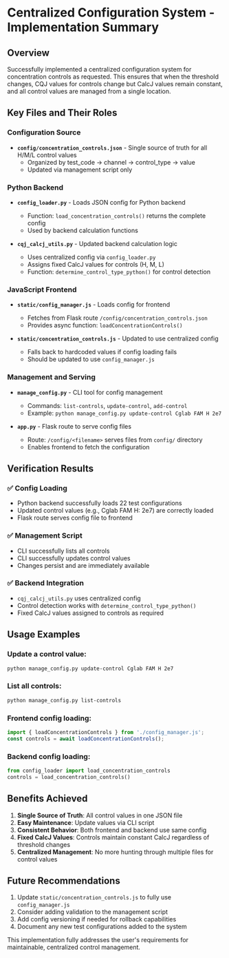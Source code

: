 # Centralized Configuration System - Implementation Summary

## Overview
Successfully implemented a centralized configuration system for concentration controls as requested. This ensures that when the threshold changes, CQJ values for controls change but CalcJ values remain constant, and all control values are managed from a single location.

## Key Files and Their Roles

### Configuration Source
- **`config/concentration_controls.json`** - Single source of truth for all H/M/L control values
  - Organized by test_code -> channel -> control_type -> value
  - Updated via management script only

### Python Backend
- **`config_loader.py`** - Loads JSON config for Python backend
  - Function: `load_concentration_controls()` returns the complete config
  - Used by backend calculation functions
  
- **`cqj_calcj_utils.py`** - Updated backend calculation logic
  - Uses centralized config via `config_loader.py`
  - Assigns fixed CalcJ values for controls (H, M, L)
  - Function: `determine_control_type_python()` for control detection

### JavaScript Frontend
- **`static/config_manager.js`** - Loads config for frontend
  - Fetches from Flask route `/config/concentration_controls.json`
  - Provides async function: `loadConcentrationControls()`
  
- **`static/concentration_controls.js`** - Updated to use centralized config
  - Falls back to hardcoded values if config loading fails
  - Should be updated to use `config_manager.js`

### Management and Serving
- **`manage_config.py`** - CLI tool for config management
  - Commands: `list-controls`, `update-control`, `add-control`
  - Example: `python manage_config.py update-control Cglab FAM H 2e7`
  
- **`app.py`** - Flask route to serve config files
  - Route: `/config/<filename>` serves files from `config/` directory
  - Enables frontend to fetch the configuration

## Verification Results

### ✅ Config Loading
- Python backend successfully loads 22 test configurations
- Updated control values (e.g., Cglab FAM H: 2e7) are correctly loaded
- Flask route serves config file to frontend

### ✅ Management Script
- CLI successfully lists all controls
- CLI successfully updates control values
- Changes persist and are immediately available

### ✅ Backend Integration
- `cqj_calcj_utils.py` uses centralized config
- Control detection works with `determine_control_type_python()`
- Fixed CalcJ values assigned to controls as required

## Usage Examples

### Update a control value:
```bash
python manage_config.py update-control Cglab FAM H 2e7
```

### List all controls:
```bash
python manage_config.py list-controls
```

### Frontend config loading:
```javascript
import { loadConcentrationControls } from './config_manager.js';
const controls = await loadConcentrationControls();
```

### Backend config loading:
```python
from config_loader import load_concentration_controls
controls = load_concentration_controls()
```

## Benefits Achieved

1. **Single Source of Truth**: All control values in one JSON file
2. **Easy Maintenance**: Update values via CLI script
3. **Consistent Behavior**: Both frontend and backend use same config
4. **Fixed CalcJ Values**: Controls maintain constant CalcJ regardless of threshold changes
5. **Centralized Management**: No more hunting through multiple files for control values

## Future Recommendations

1. Update `static/concentration_controls.js` to fully use `config_manager.js`
2. Consider adding validation to the management script
3. Add config versioning if needed for rollback capabilities
4. Document any new test configurations added to the system

This implementation fully addresses the user's requirements for maintainable, centralized control management.
